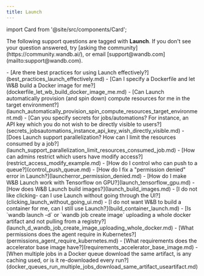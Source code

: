 ```yaml
---
title: Launch 
---
```

import Card from '@site/src/components/Card';

<Card className="card-light-gray">
  <p>The following support questions are tagged with <b>Launch</b>. If you don't see 
your question answered, try [asking the community](https://community.wandb.ai/), 
or email [support@wandb.com](mailto:support@wandb.com).</p>
</Card>
- [Are there best practices for using Launch effectively?](best_practices_launch_effectively.md)
- [Can I specify a Dockerfile and let W&B build a Docker image for me?](dockerfile_let_wb_build_docker_image_me.md)
- [Can Launch automatically provision (and spin down) compute resources for me in the target environment?](launch_automatically_provision_spin_compute_resources_target_environment.md)
- [Can you specify secrets for jobs/automations? For instance, an API key which you do not wish to be directly visible to users?](secrets_jobsautomations_instance_api_key_wish_directly_visible.md)
- [Does Launch support parallelization?  How can I limit the resources consumed by a job?](launch_support_parallelization_limit_resources_consumed_job.md)
- [How can admins restrict which users have modify access?](restrict_access_modify_example.md)
- [How do I control who can push to a queue?](control_push_queue.md)
- [How do I fix a "permission denied" error in Launch?](launcherror_permission_denied.md)
- [How do I make W&B Launch work with Tensorflow on GPU?](launch_tensorflow_gpu.md)
- [How does W&B Launch build images?](launch_build_images.md)
- [I do not like clicking- can I use Launch without going through the UI?](clicking_launch_without_going_ui.md)
- [I do not want W&B to build a container for me, can I still use Launch?](build_container_launch.md)
- [Is `wandb launch -d` or `wandb job create image` uploading a whole docker artifact and not pulling from a registry?](launch_d_wandb_job_create_image_uploading_whole_docker.md)
- [What permissions does the agent require in Kubernetes?](permissions_agent_require_kubernetes.md)
- [What requirements does the accelerator base image have?](requirements_accelerator_base_image.md)
- [When multiple jobs in a Docker queue download the same artifact, is any caching used, or is it re-downloaded every run?](docker_queues_run_multiple_jobs_download_same_artifact_useartifact.md)
